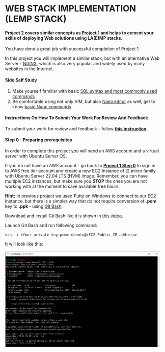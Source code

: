 WEB STACK IMPLEMENTATION (LEMP STACK)
=====================================


#### Project 2 covers similar concepts as [Project 1](https://starter-pbl.darey.io/en/latest/project1.html) and helps to cement your skills of deploying Web solutions using LA(E)MP stacks. 

You have done a great job with successful completion of Project 1. 

In this project you will implement a similar stack, but with an alternative Web Server - [NGINX](https://nginx.org/en/), which is also very popular and widely used by many websites in the Internet.

#### Side Self Study

1. Make yourself familiar with basic [SQL syntax and most commonly used commands](https://www.w3schools.com/sql/sql_syntax.asp)
2. Be comfortable using not only VIM, but also [Nano editor](https://www.nano-editor.org) as well, get to know [basic Nano commands](http://www.linuxandubuntu.com/home/nano-cli-text-editor-for-everyone-basic-tutorials)

#### Instructions On How To Submit Your Work For Review And Feedback

To submit your work for review and feedback - follow [**this instruction**](https://starter-pbl.darey.io/en/latest/submission.html).

#### Step 0 - Preparing prerequisites

In order to complete this project you will need an AWS account and a virtual server with Ubuntu Server OS.

If you do not have an AWS account - go back to **[Project 1 Step 0](https://starter-pbl.darey.io/en/latest/project1.html)** to sign in to AWS free tier account and create a new EC2 Instance of t2.micro family with Ubuntu Server 22.04 LTS (HVM) image. Remember, you can have multiple EC2 instances, but make sure you **STOP** the ones you are not working with at the moment to save available free hours.

**Hint:** In previous project we used Putty on Windows to connect to our EC2 Instance, but there is a simpler way that do not require conversion of **.pem** key to **.ppk** - using [Git Bash](https://git-scm.com/downloads). 

Download and install Git Bash like it is shown in [this video](https://youtu.be/qdwWe9COT9k).

Launch Git Bash and run following command:

```
ssh -i <Your-private-key.pem> ubuntu@<EC2-Public-IP-address>
```

It will look like this:

![](images/gitbash_EC2.png)















